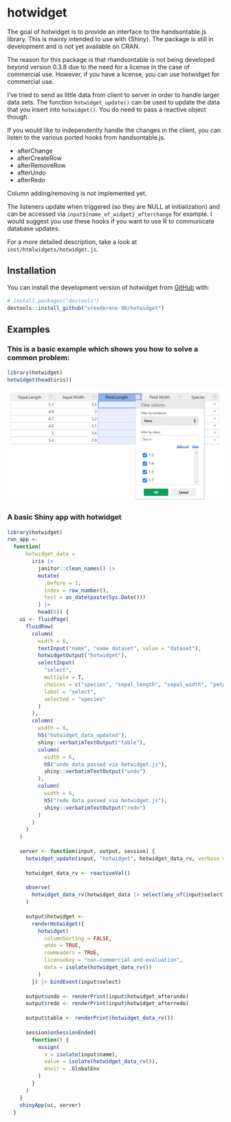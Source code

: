 
<!-- README.md is generated from README.Rmd. Please edit that file -->

# hotwidget

<!-- badges: start -->
<!-- badges: end -->

The goal of hotwidget is to provide an interface to the handsontable.js
library. This is mainly intended to use with {Shiny}. The package is
still in development and is not yet available on CRAN.

The reason for this package is that rhandsontable is not being developed
beyond version 0.3.8 due to the need for a license in the case of
commercial use. However, if you have a license, you can use hotwidget
for commercial use.

I’ve tried to send as little data from client to server in order to
handle larger data sets. The function `hotwidget_update()` can be used
to update the data that you insert into `hotwidget()`. You do need to
pass a reactive object though.

If you would like to independently handle the changes in the client, you
can listen to the various ported hooks from handsontable.js.

- afterChange
- afterCreateRow
- afterRemoveRow
- afterUndo
- afterRedo

Column adding/removing is not implemented yet.

The listeners update when triggered (so they are NULL at initialization)
and can be accessed via `input${name_of_widget}_afterchange` for
example. I would suggest you use these hooks if you want to use R to
communicate database updates.

For a more detailed description, take a look at
`inst/htmlwidgets/hotwidget.js`.

## Installation

You can install the development version of hotwidget from
[GitHub](https://github.com/) with:

``` r
# install.packages("devtools")
devtools::install_github("vreederene-90/hotwidget")
```

## Examples

### This is a basic example which shows you how to solve a common problem:

``` r
library(hotwidget)
hotwidget(head(iris))
```

![](man/figures/example.png)

### A basic Shiny app with hotwidget

``` r
library(hotwidget)
run_app <-
  function(
      hotwidget_data =
        iris |>
          janitor::clean_names() |>
          mutate(
            .before = 1,
            index = row_number(),
            test = as_date(paste(Sys.Date()))
          ) |>
          head(6)) {
    ui <- fluidPage(
      fluidRow(
        column(
          width = 6,
          textInput("name", "name dataset", value = "dataset"),
          hotwidgetOutput("hotwidget"),
          selectInput(
            "select",
            multiple = T,
            choices = c("species", "sepal_length", "sepal_width", "petal_length", "petal_width", "index", "test"),
            label = "select",
            selected = "species"
          )
        ),
        column(
          width = 6,
          h5("hotwidget_data_updated"),
          shiny::verbatimTextOutput("table"),
          column(
            width = 6,
            h5("undo data passed via hotwidget.js"),
            shiny::verbatimTextOutput("undo")
          ),
          column(
            width = 6,
            h5("redo data passed via hotwidget.js"),
            shiny::verbatimTextOutput("redo")
          )
        )
      )
    )

    server <- function(input, output, session) {
      hotwidget_update(input, "hotwidget", hotwidget_data_rv, verbose = TRUE)

      hotwidget_data_rv <- reactiveVal()

      observe(
        hotwidget_data_rv(hotwidget_data |> select(any_of(input$select)))
      )

      output$hotwidget <-
        renderHotwidget({
          hotwidget(
            columnSorting = FALSE,
            undo = TRUE,
            rowHeaders = TRUE,
            licenseKey = "non-commercial-and-evaluation",
            data = isolate(hotwidget_data_rv())
          )
        }) |> bindEvent(input$select)

      output$undo <- renderPrint(input$hotwidget_afterundo)
      output$redo <- renderPrint(input$hotwidget_afterredo)

      output$table <- renderPrint(hotwidget_data_rv())

      session$onSessionEnded(
        function() {
          assign(
            x = isolate(input$name),
            value = isolate(hotwidget_data_rv()),
            envir = .GlobalEnv
          )
        }
      )
    }
    shinyApp(ui, server)
  }
```
